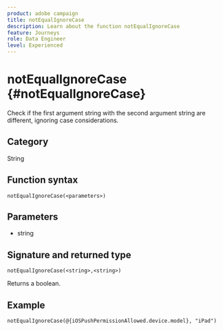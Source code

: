 ```yaml
---
product: adobe campaign
title: notEqualIgnoreCase
description: Learn about the function notEqualIgnoreCase
feature: Journeys
role: Data Engineer
level: Experienced
---
```

# notEqualIgnoreCase {#notEqualIgnoreCase}

Check if the first argument string with the second argument string are different, ignoring case considerations.

## Category

String

## Function syntax

`notEqualIgnoreCase(<parameters>)`

## Parameters

* string

## Signature and returned type

`notEqualIgnoreCase(<string>,<string>)`

Returns a boolean.

## Example

`notEqualIgnoreCase(@{iOSPushPermissionAllowed.device.model}, "iPad")`
